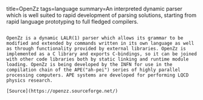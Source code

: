title=OpenZz
tags=language
summary=An interpreted dynamic parser which is well suited to rapid development of parsing solutions, starting from rapid language prototyping to full fledged compilers.
~~~~~~

OpenZz is a dynamic LALR(1) parser which allows its grammar to be modified and extended by commands written in its own language as well as through functionality provided by external libraries. OpenZz is implemented as a C library and exports C-bindings, so it can be joined with other code libraries both by static linking and runtime module loading. OpenZz is being developed by the INFN for use in the compilation chain of the APE("ah-pei") series of highly parallel processing computers. APE systems are developed for performing LQCD physics research.

[Source](https://openzz.sourceforge.net/)

